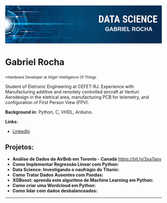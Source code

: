 <p align="center">
  <img src="my_banner.jpg" >
</p>

# Gabriel Rocha
<sub>*Hardware Developer at Aliger Intelligence Of Things</sub>

Student of Eletronic Engineering at CEFET-RJ.
Experience with Manufacturing additive and remotely controlled aircraft at Venturi Aerodesign in the eletrical area, manufacturing PCB for telemetry, and configuration of First Person View (FPV).

**Background in:** Python, C, VHDL, Arduino.

**Links:**
* [LinkedIn](https://www.linkedin.com/in/gabriel-rocha-b77ab316b/)


## Projetos:

* **Análise de Dados do AirBnb em Toronto - Canadá** https://bit.ly/3xa7apv
* **Como Implementar Regressão Linear com Python:** 
* **Data Science: Investigando o naufrágio do Titanic:** 
* **Como Tratar Dados Ausentes com Pandas:** 
* **XGBoost: aprenda este algoritmo de Machine Learning em Python:** 
* **Como criar uma Wordcloud em Python:** 
* **Como lidar com dados desbalanceados:** 

---


